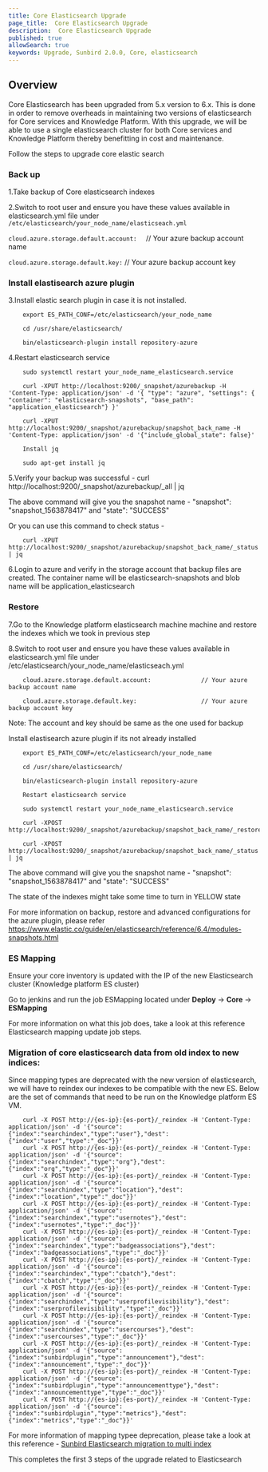 ```yaml
---
title: Core Elasticsearch Upgrade
page_title:  Core Elasticsearch Upgrade
description:  Core Elasticsearch Upgrade
published: true
allowSearch: true
keywords: Upgrade, Sunbird 2.0.0, Core, elasticsearch
---
```


## Overview

Core Elasticsearch has been upgraded from 5.x version to 6.x. This is done in order to remove overheads in maintaining two versions of elasticsearch for Core services and Knowledge Platform. With this upgrade, we will be able to use a single elasticsearch cluster for both Core services and Knowledge Platform thereby benefitting in cost and maintenance. 

Follow the steps to upgrade core elastic search 


### Back up

1.Take backup of Core elasticsearch indexes 

2.Switch to root user and ensure you have these values available in elasticsearch.yml file under `/etc/elasticsearch/your_node_name/elasticseach.yml`

`cloud.azure.storage.default.account:  `    // Your azure backup account name

`cloud.azure.storage.default.key:`          // Your azure backup account key


### Install elastisearch azure plugin 

3.Install elastic search plugin in case it is not installed. 

        export ES_PATH_CONF=/etc/elasticsearch/your_node_name

        cd /usr/share/elasticsearch/

        bin/elasticsearch-plugin install repository-azure

4.Restart elasticsearch service 

        sudo systemctl restart your_node_name_elasticsearch.service

        curl -XPUT http://localhost:9200/_snapshot/azurebackup -H 'Content-Type: application/json' -d '{ "type": "azure", "settings": { "container": "elasticsearch-snapshots", "base_path": "application_elasticsearch"} }'

        curl -XPUT http://localhost:9200/_snapshot/azurebackup/snapshot_back_name -H 'Content-Type: application/json' -d '{"include_global_state": false}'

        Install jq

        sudo apt-get install jq

5.Verify your backup was successful - curl http://localhost:9200/_snapshot/azurebackup/_all | jq

The above command will give you the snapshot name - "snapshot": "snapshot_1563878417" and "state": "SUCCESS"

Or you can use this command to check status - 

        curl -XPUT http://localhost:9200/_snapshot/azurebackup/snapshot_back_name/_status | jq

6.Login to azure and verify in the storage account that backup files are created. The container name will be elasticsearch-snapshots and blob name will be application_elasticsearch



### Restore

7.Go to the Knowledge platform elasticsearch machine machine and restore the indexes which we took in previous step

8.Switch to root user and ensure you have these values available in elasticsearch.yml file under /etc/elasticsearch/your_node_name/elasticseach.yml

        cloud.azure.storage.default.account:              // Your azure backup account name

        cloud.azure.storage.default.key:                  // Your azure backup account key

Note: The account and key should be same as the one used for backup

Install elastisearch azure plugin if its not already installed

        export ES_PATH_CONF=/etc/elasticsearch/your_node_name

        cd /usr/share/elasticsearch/

        bin/elasticsearch-plugin install repository-azure

        Restart elasticsearch service 

        sudo systemctl restart your_node_name_elasticsearch.service

        curl -XPOST http://localhost:9200/_snapshot/azurebackup/snapshot_back_name/_restore

        curl -XPOST http://localhost:9200/_snapshot/azurebackup/snapshot_back_name/_status | jq

The above command will give you the snapshot name - "snapshot": "snapshot_1563878417" and "state": "SUCCESS"

The state of the indexes might take some time to turn in YELLOW state

For more information on backup, restore and advanced configurations for the azure plugin, please refer https://www.elastic.co/guide/en/elasticsearch/reference/6.4/modules-snapshots.html



### ES Mapping

Ensure your core inventory is updated with the IP of the new Elasticsearch cluster (Knowledge platform ES cluster)

Go to jenkins and run the job ESMapping located under **Deploy** → **Core** → **ESMapping**

For more information on what this job does, take a look at this reference Elasticsearch mapping update job steps.


### Migration of core elasticsearch data from old index to new indices:

Since mapping types are deprecated with the new version of elasticsearch, we will have to reindex our indexes to be compatible with the new ES. Below are the set of commands that need to be run on the Knowledge platform ES VM.

        curl -X POST http://{es-ip}:{es-port}/_reindex -H 'Content-Type: application/json' -d '{"source":{"index":"searchindex","type":"user"},"dest":{"index":"user","type":"_doc"}}'
        curl -X POST http://{es-ip}:{es-port}/_reindex -H 'Content-Type: application/json' -d '{"source":{"index":"searchindex","type":"org"},"dest":{"index":"org","type":"_doc"}}'
        curl -X POST http://{es-ip}:{es-port}/_reindex -H 'Content-Type: application/json' -d '{"source":{"index":"searchindex","type":"location"},"dest":{"index":"location","type":"_doc"}}'
        curl -X POST http://{es-ip}:{es-port}/_reindex -H 'Content-Type: application/json' -d '{"source":{"index":"searchindex","type":"usernotes"},"dest":{"index":"usernotes","type":"_doc"}}'
        curl -X POST http://{es-ip}:{es-port}/_reindex -H 'Content-Type: application/json' -d '{"source":{"index":"searchindex","type":"badgeassociations"},"dest":{"index":"badgeassociations","type":"_doc"}}'
        curl -X POST http://{es-ip}:{es-port}/_reindex -H 'Content-Type: application/json' -d '{"source":{"index":"searchindex","type":"cbatch"},"dest":{"index":"cbatch","type":"_doc"}}'
        curl -X POST http://{es-ip}:{es-port}/_reindex -H 'Content-Type: application/json' -d '{"source":{"index":"searchindex","type":"userprofilevisibility"},"dest":{"index":"userprofilevisibility","type":"_doc"}}'
        curl -X POST http://{es-ip}:{es-port}/_reindex -H 'Content-Type: application/json' -d '{"source":{"index":"searchindex","type":"usercourses"},"dest":{"index":"usercourses","type":"_doc"}}'
        curl -X POST http://{es-ip}:{es-port}/_reindex -H 'Content-Type: application/json' -d '{"source":{"index":"sunbirdplugin","type":"announcement"},"dest":{"index":"announcement","type":"_doc"}}'
        curl -X POST http://{es-ip}:{es-port}/_reindex -H 'Content-Type: application/json' -d '{"source":{"index":"sunbirdplugin","type":"announcementtype"},"dest":{"index":"announcementtype","type":"_doc"}}'
        curl -X POST http://{es-ip}:{es-port}/_reindex -H 'Content-Type: application/json' -d '{"source":{"index":"sunbirdplugin","type":"metrics"},"dest":{"index":"metrics","type":"_doc"}}'

For more information of mapping typee deprecation, please take a look at this reference - [Sunbird Elasticsearch migration to multi index](developer-docs/migration)

This completes the first 3 steps of the upgrade related to Elasticsearch